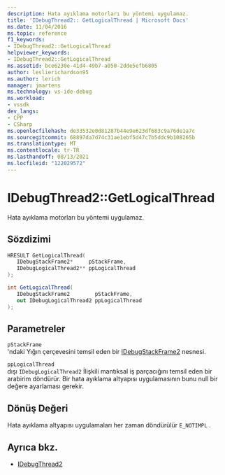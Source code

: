 ```yaml
---
description: Hata ayıklama motorları bu yöntemi uygulamaz.
title: 'IDebugThread2:: GetLogicalThread | Microsoft Docs'
ms.date: 11/04/2016
ms.topic: reference
f1_keywords:
- IDebugThread2::GetLogicalThread
helpviewer_keywords:
- IDebugThread2::GetLogicalThread
ms.assetid: bce6230e-41d4-49b7-a050-2dde5efb6805
author: leslierichardson95
ms.author: lerich
manager: jmartens
ms.technology: vs-ide-debug
ms.workload:
- vssdk
dev_langs:
- CPP
- CSharp
ms.openlocfilehash: de33532e0d81287b44e9e623df683c9a76de1a7c
ms.sourcegitcommit: 68897da7d74c31ae1ebf5d47c7b5ddc9b108265b
ms.translationtype: MT
ms.contentlocale: tr-TR
ms.lasthandoff: 08/13/2021
ms.locfileid: "122029572"
---
```

# <a name="idebugthread2getlogicalthread"></a>IDebugThread2::GetLogicalThread
Hata ayıklama motorları bu yöntemi uygulamaz.

## <a name="syntax"></a>Sözdizimi

```cpp
HRESULT GetLogicalThread( 
   IDebugStackFrame2*     pStackFrame,
   IDebugLogicalThread2** ppLogicalThread
);
```

```csharp
int GetLogicalThread( 
   IDebugStackFrame2        pStackFrame,
   out IDebugLogicalThread2 ppLogicalThread
);
```

## <a name="parameters"></a>Parametreler
`pStackFrame`\
'ndaki Yığın çerçevesini temsil eden bir [IDebugStackFrame2](../../../extensibility/debugger/reference/idebugstackframe2.md) nesnesi.

`ppLogicalThread`\
dışı `IDebugLogicalThread2` İlişkili mantıksal iş parçacığını temsil eden bir arabirim döndürür. Bir hata ayıklama altyapısı uygulamasının bunu null bir değere ayarlaması gerekir.

## <a name="return-value"></a>Dönüş Değeri
 Hata ayıklama altyapısı uygulamaları her zaman döndürülür `E_NOTIMPL` .

## <a name="see-also"></a>Ayrıca bkz.
- [IDebugThread2](../../../extensibility/debugger/reference/idebugthread2.md)
